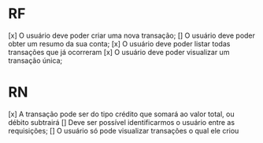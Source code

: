 # RF

[x] O usuário deve poder criar uma nova transação;
[] O usuário deve poder obter um resumo da sua conta;
[x] O usuário deve poder listar todas transações que já ocorreram
[x] O usuário deve poder visualizar um transação única;

# RN

[x] A transação pode ser do tipo crédito que somará ao valor total, ou débito subtrairá
[] Deve ser possível identificarmos o usuário entre as requisições;
[] O usuário só pode visualizar transações o qual ele criou
